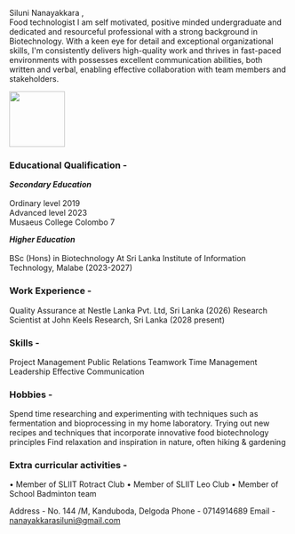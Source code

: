 Siluni Nanayakkara ,
<br>Food technologist I am self motivated, positive minded undergraduate and dedicated and resourceful professional with a strong background in Biotechnology. With a keen eye for detail and exceptional organizational skills, I'm consistently delivers high-quality work and thrives in fast-paced environments with possesses excellent communication abilities, both written and verbal, enabling effective collaboration with team members and stakeholders.

<img src="IMG_20240217_134929_243" width="100" height="100">


### Educational Qualification - 
<b><i>Secondary Education</b></i> <br>
<br>Ordinary level 2019 <br>
Advanced level 2023 <br>
Musaeus College Colombo 7

 <b><i>Higher Education</b></i> <br>
 <br>BSc (Hons) in Biotechnology At Sri Lanka Institute of Information Technology, Malabe (2023-2027)

### Work Experience -

Quality Assurance at Nestle Lanka Pvt. Ltd, Sri Lanka (2026) 
Research Scientist at John Keels Research, Sri Lanka (2028 present)

### Skills -

Project Management
Public Relations
Teamwork 
Time Management
Leadership
Effective Communication

### Hobbies -

Spend time researching and experimenting with techniques such as fermentation and bioprocessing in my home laboratory. 
Trying out new recipes and techniques that incorporate innovative food biotechnology principles 
Find relaxation and inspiration in nature, often hiking & gardening 

### Extra curricular activities -
• Member of SLIIT Rotract Club 
• Member of SLIIT Leo Club 
• Member of School Badminton team 

Address - No. 144 /M, Kanduboda, Delgoda 
Phone - 0714914689 
Email - nanayakkarasiluni@gmail.com




